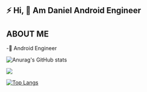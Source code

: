 ## :zap: Hi, :wave: Am Daniel Android Engineer

## ABOUT ME
-:iphone: Android Engineer

![Anurag's GitHub stats](https://github-readme-stats.vercel.app/api?username=anuraghazra&show_icons=true&theme=radical)


<img src = "https://github-readme-stats.vercel.app/api?username=Dannyk-kago&&show_icons=true&title_color=ffffff&icon_color=bb2acf&text_color=daf7dc&bg_color=151515">


[![Top Langs](https://github-readme-stats.vercel.app/api/top-langs/?username=Dannyk-kago&layout=compact)](https://github.com/anuraghazra/github-readme-stats)






